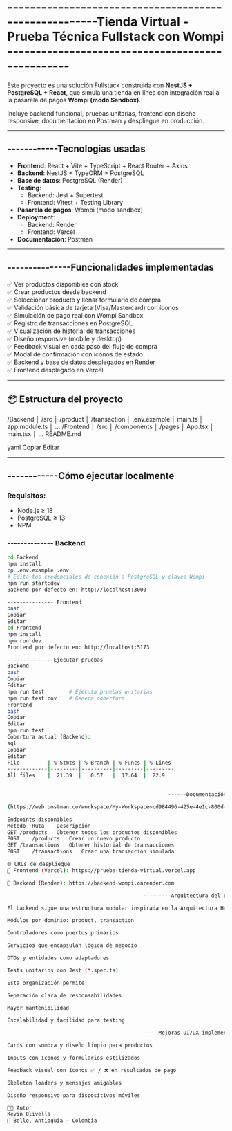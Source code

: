 # ------------------------------------------------------Tienda Virtual - Prueba Técnica Fullstack con Wompi -------------------------------------------------

Este proyecto es una solución Fullstack construida con **NestJS + PostgreSQL + React**, que simula una tienda en línea con integración real a la pasarela de pagos **Wompi (modo Sandbox)**.

Incluye backend funcional, pruebas unitarias, frontend con diseño responsive, documentación en Postman y despliegue en producción.

---

## ------------Tecnologías usadas

- **Frontend**: React + Vite + TypeScript + React Router + Axios
- **Backend**: NestJS + TypeORM + PostgreSQL
- **Base de datos**: PostgreSQL (Render)
- **Testing**:
  - Backend: Jest + Supertest
  - Frontend: Vitest + Testing Library
- **Pasarela de pagos**: Wompi (modo sandbox)
- **Deployment**:
  - Backend: Render
  - Frontend: Vercel
- **Documentación**: Postman

---

## ---------------Funcionalidades implementadas

✅ Ver productos disponibles con stock  
✅ Crear productos desde backend  
✅ Seleccionar producto y llenar formulario de compra  
✅ Validación básica de tarjeta (Visa/Mastercard) con íconos  
✅ Simulación de pago real con Wompi Sandbox  
✅ Registro de transacciones en PostgreSQL  
✅ Visualización de historial de transacciones  
✅ Diseño responsive (mobile y desktop)  
✅ Feedback visual en cada paso del flujo de compra  
✅ Modal de confirmación con íconos de estado  
✅ Backend y base de datos desplegados en Render  
✅ Frontend desplegado en Vercel  

---

## 📦 Estructura del proyecto

/Backend
│ /src
│ /product
│ /transaction
│ .env.example
│ main.ts
│ app.module.ts
│ ...
/Frontend
│ /src
│ /components
│ /pages
│ App.tsx
│ main.tsx
│ ...
README.md

yaml
Copiar
Editar

---

## ------------Cómo ejecutar localmente

### Requisitos:
- Node.js ≥ 18
- PostgreSQL ≥ 13
- NPM

### -------------- Backend

```bash
cd Backend
npm install
cp .env.example .env
# Edita tus credenciales de conexión a PostgreSQL y claves Wompi
npm run start:dev
Backend por defecto en: http://localhost:3000

--------------- Frontend
bash
Copiar
Editar
cd Frontend
npm install
npm run dev
Frontend por defecto en: http://localhost:5173

---------------Ejecutar pruebas
Backend
bash
Copiar
Editar
npm run test        # Ejecuta pruebas unitarias
npm run test:cov    # Genera cobertura
Frontend
bash
Copiar
Editar
npm run test
Cobertura actual (Backend):
sql
Copiar
Editar
File         | % Stmts | % Branch | % Funcs | % Lines
-------------|---------|----------|---------|---------
All files    |  21.39  |   0.57   |  17.64  |  22.9
 

                                                    ------Documentación de la API (Postman)---------

(https://web.postman.co/workspace/My-Workspace~cd984496-425e-4e1c-800d-35eb2278b02b/collection/39635729-d1a11389-42fc-47f8-98d5-5dc93efda327?action=share&creator=39635729&action_performed=google_login)

Endpoints disponibles
Método	Ruta	Descripción
GET	/products	Obtener todos los productos disponibles
POST	/products	Crear un nuevo producto
GET	/transactions	Obtener historial de transacciones
POST	/transactions	Crear una transacción simulada

🌐 URLs de despliegue
🔗 Frontend (Vercel): https://prueba-tienda-virtual.vercel.app

🔗 Backend (Render): https://backend-wompi.onrender.com

                                            ---------Arquitectura del Backend----------

El backend sigue una estructura modular inspirada en la Arquitectura Hexagonal (Ports and Adapters):

Módulos por dominio: product, transaction

Controladores como puertos primarios

Servicios que encapsulan lógica de negocio

DTOs y entidades como adaptadores

Tests unitarios con Jest (*.spec.ts)

Esta organización permite:

Separación clara de responsabilidades

Mayor mantenibilidad

Escalabilidad y facilidad para testing

                                            -----Mejoras UI/UX implementadas-----

Cards con sombra y diseño limpio para productos

Inputs con íconos y formularios estilizados

Feedback visual con íconos ✅ / ❌ en resultados de pago

Skeleton loaders y mensajes amigables

Diseño responsivo para dispositivos móviles

👨‍💻 Autor
Kevin Olivella
📍 Bello, Antioquia – Colombia